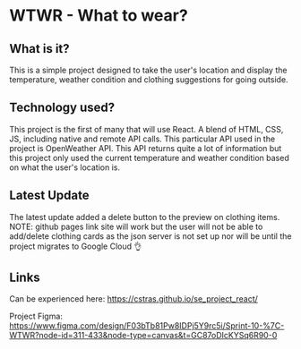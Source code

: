 # WTWR - What to wear?

## What is it?

This is a simple project designed to take the user's location and display the temperature, weather condition and clothing suggestions for going outside.

## Technology used?

This project is the first of many that will use React. A blend of HTML, CSS, JS, including native and remote API calls. This particular API used in the project is OpenWeather API. This API returns quite a lot of information but this project only used the current temperature and weather condition based on what the user's location is.

## Latest Update

The latest update added a delete button to the preview on clothing items.
NOTE: github pages link site will work but the user will not be able to add/delete clothing cards as the json server is not set up nor will be until the project migrates to Google Cloud :ok_hand:

## Links

Can be experienced here: https://cstras.github.io/se_project_react/

Project Figma: https://www.figma.com/design/F03bTb81Pw8IDPj5Y9rc5i/Sprint-10-%7C-WTWR?node-id=311-433&node-type=canvas&t=GC87oDIcKYSq6R90-0
